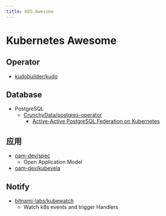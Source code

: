 ```yaml
---
title: K8S Awesome
---
```


# Kubernetes Awesome

## Operator
* [kudobuilder/kudo](https://github.com/kudobuilder/kudo)

## Database
* PostgreSQL
  * [CrunchyData/postgres-operator](https://github.com/CrunchyData/postgres-operator)
    * [Active-Active PostgreSQL Federation on Kubernetes](https://info.crunchydata.com/blog/active-active-postgres-federation-on-kubernetes?hs_amp=true)

## 应用
- [oam-dev/spec](https://github.com/oam-dev/spec)
  - Open Application Model
- [oam-dev/kubevela](https://github.com/oam-dev/kubevela)

## Notify
* [bitnami-labs/kubewatch](https://github.com/bitnami-labs/kubewatch)
  - Watch k8s events and trigger Handlers
